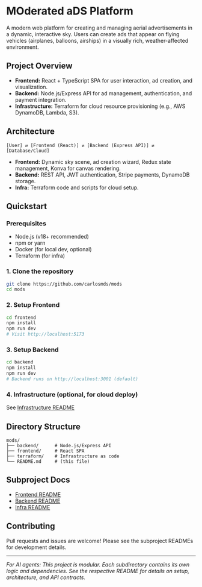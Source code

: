 # MOderated aDS Platform

A modern web platform for creating and managing aerial advertisements in a dynamic, interactive sky. Users can create ads that appear on flying vehicles (airplanes, balloons, airships) in a visually rich, weather-affected environment.

## Project Overview
- **Frontend:** React + TypeScript SPA for user interaction, ad creation, and visualization.
- **Backend:** Node.js/Express API for ad management, authentication, and payment integration.
- **Infrastructure:** Terraform for cloud resource provisioning (e.g., AWS DynamoDB, Lambda, S3).

## Architecture
```
[User] ⇄ [Frontend (React)] ⇄ [Backend (Express API)] ⇄ [Database/Cloud]
```
- **Frontend:** Dynamic sky scene, ad creation wizard, Redux state management, Konva for canvas rendering.
- **Backend:** REST API, JWT authentication, Stripe payments, DynamoDB storage.
- **Infra:** Terraform code and scripts for cloud setup.

## Quickstart

### Prerequisites
- Node.js (v18+ recommended)
- npm or yarn
- Docker (for local dev, optional)
- Terraform (for infra)

### 1. Clone the repository
```bash
git clone https://github.com/carlosmds/mods
cd mods
```

### 2. Setup Frontend
```bash
cd frontend
npm install
npm run dev
# Visit http://localhost:5173
```

### 3. Setup Backend
```bash
cd backend
npm install
npm run dev
# Backend runs on http://localhost:3001 (default)
```

### 4. Infrastructure (optional, for cloud deploy)

See [Infrastructure README](./infra/README.md)

## Directory Structure
```
mods/
├── backend/      # Node.js/Express API
├── frontend/     # React SPA
├── terraform/    # Infrastructure as code
└── README.md     # (this file)
```

## Subproject Docs
- [Frontend README](./frontend/README.md)
- [Backend README](./backend/README.md)
- [Infra README](./infra/README.md)

## Contributing
Pull requests and issues are welcome! Please see the subproject READMEs for development details.

---
*For AI agents: This project is modular. Each subdirectory contains its own logic and dependencies. See the respective README for details on setup, architecture, and API contracts.*
